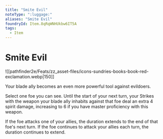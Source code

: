 ```yaml
---
title: "Smite Evil"
noteType: ":luggage:"
aliases: "Smite Evil"
foundryId: Item.8qRqWNHUkbw6IT5A
tags:
  - Item
---
```


# Smite Evil
![[pathfinder2e/Feats/zz_asset-files/icons-sundries-books-book-red-exclamation.webp|150]]

Your blade ally becomes an even more powerful tool against evildoers.

Select one foe you can see. Until the start of your next turn, your Strikes with the weapon your blade ally inhabits against that foe deal an extra 4 spirit damage, increasing to 6 if you have master proficiency with this weapon.

If the foe attacks one of your allies, the duration extends to the end of that foe's next turn. If the foe continues to attack your allies each turn, the duration continues to extend.


